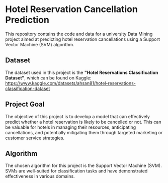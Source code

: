 # Hotel Reservation Cancellation Prediction

This repository contains the code and data for a university Data Mining project aimed at predicting hotel reservation cancellations using a Support Vector Machine (SVM) algorithm.

## Dataset

The dataset used in this project is the **"Hotel Reservations Classification Dataset"**, which can be found on Kaggle: <https://www.kaggle.com/datasets/ahsan81/hotel-reservations-classification-dataset>

## Project Goal

The objective of this project is to develop a model that can effectively predict whether a hotel reservation is likely to be cancelled or not. This can be valuable for hotels in managing their resources, anticipating cancellations, and potentially mitigating them through targeted marketing or customer service strategies.

## Algorithm

The chosen algorithm for this project is the Support Vector Machine (SVM). SVMs are well-suited for classification tasks and have demonstrated effectiveness in various domains.
